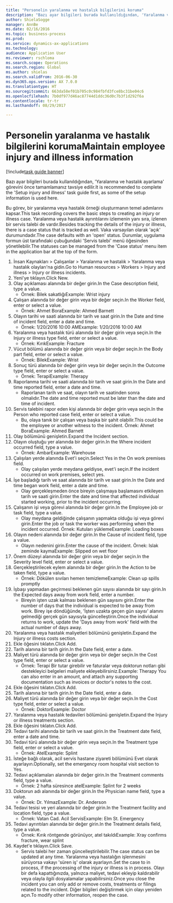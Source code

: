 ```yaml
--- 
title: "Personelin yaralanma ve hastalık bilgilerini koruma"
description: "Bazı ayar bilgileri burada kullanıldığından, 'Yaralanma ve hastalık ayarlama' görevini önce tamamlamanız tavsiye edilir."
author: ShielaSogge
manager: AnnBe
ms.date: 02/16/2016
ms.topic: business-process
ms.prod: 
ms.service: dynamics-ax-applications
ms.technology: 
audience: Application User
ms.reviewer: rschloma
ms.search.scope: Operations
ms.search.region: Global
ms.author: shielas
ms.search.validFrom: 2016-06-30
ms.dyn365.ops.version: AX 7.0.0
ms.translationtype: HT
ms.sourcegitcommit: 663da58ef01b705c0c984fbfd3fce8bc31be04c6
ms.openlocfilehash: 7b0df977d46ac87744d1ddc36d0c7b3f1d292f6a
ms.contentlocale: tr-tr
ms.lasthandoff: 08/29/2017

---
```

# <a name="maintain-employee-injury-and-illness-information"></a><span data-ttu-id="0e733-103">Personelin yaralanma ve hastalık bilgilerini koruma</span><span class="sxs-lookup"><span data-stu-id="0e733-103">Maintain employee injury and illness information</span></span>

[!include[task guide banner](../../includes/task-guide-banner.md)]

<span data-ttu-id="0e733-104">Bazı ayar bilgileri burada kullanıldığından, 'Yaralanma ve hastalık ayarlama' görevini önce tamamlamanız tavsiye edilir.</span><span class="sxs-lookup"><span data-stu-id="0e733-104">It is recommended to complete the 'Setup injury and illness' task guide first, as some of the setup information is used here.</span></span> 



<span data-ttu-id="0e733-105">Bu görev, bir yaralanma veya hastalık örneği oluşturmanın temel adımlarını kapsar.</span><span class="sxs-lookup"><span data-stu-id="0e733-105">This task recording covers the basic steps to creating an injury or illness case.</span></span> <span data-ttu-id="0e733-106">Yaralanma veya hastalık ayrıntılarını izlemenin yanı sıra, izlenen bir servis talebi de vardır.</span><span class="sxs-lookup"><span data-stu-id="0e733-106">Besides tracking the details of the injury or illness, there is a case status that is tracked as well.</span></span>  <span data-ttu-id="0e733-107">Vaka varsayılan olarak 'açık' durumundadır.</span><span class="sxs-lookup"><span data-stu-id="0e733-107">The case defaults with an 'open' status.</span></span>  <span data-ttu-id="0e733-108">Durumlar, uygulama formun üst tarafındaki çubuğundaki 'Servis talebi' menü öğesinden yönetilebilir.</span><span class="sxs-lookup"><span data-stu-id="0e733-108">The statuses can be managed from the 'Case status' menu item in the application bar at the top of the form.</span></span>

1. <span data-ttu-id="0e733-109">İnsan Kaynakları > Çalışanlar > Yaralanma ve hastalık > Yaralanma veya hastalık olayları'na gidin.</span><span class="sxs-lookup"><span data-stu-id="0e733-109">Go to Human resources > Workers > Injury and illness > Injury or illness incidents.</span></span>
2. <span data-ttu-id="0e733-110">Yeni'ye tıklayın.</span><span class="sxs-lookup"><span data-stu-id="0e733-110">Click New.</span></span>
3. <span data-ttu-id="0e733-111">Olay açıklaması alanında bir değer girin.</span><span class="sxs-lookup"><span data-stu-id="0e733-111">In the Case description field, type a value.</span></span>
    * <span data-ttu-id="0e733-112">Örnek: Bilek sakatlığı</span><span class="sxs-lookup"><span data-stu-id="0e733-112">Example:  Wrist injury</span></span>  
4. <span data-ttu-id="0e733-113">Çalışan alanında bir değer girin veya bir değer seçin.</span><span class="sxs-lookup"><span data-stu-id="0e733-113">In the Worker field, enter or select a value.</span></span>
    * <span data-ttu-id="0e733-114">Örnek: Ahmet Bora</span><span class="sxs-lookup"><span data-stu-id="0e733-114">Example: Ahmed Barnett</span></span>  
5. <span data-ttu-id="0e733-115">Olayın tarihi ve saati alanında bir tarih ve saat girin.</span><span class="sxs-lookup"><span data-stu-id="0e733-115">In the Date and time of incident field, enter a date and time.</span></span>
    * <span data-ttu-id="0e733-116">Örnek: 1/20/2016 10:00 AM</span><span class="sxs-lookup"><span data-stu-id="0e733-116">Example:  1/20/2016 10:00 AM</span></span>  
6. <span data-ttu-id="0e733-117">Yaralanma veya hastalık türü alanında bir değer girin veya seçin.</span><span class="sxs-lookup"><span data-stu-id="0e733-117">In the Injury or illness type field, enter or select a value.</span></span>
    * <span data-ttu-id="0e733-118">Örnek: Kırık</span><span class="sxs-lookup"><span data-stu-id="0e733-118">Example:  Fracture</span></span>  
7. <span data-ttu-id="0e733-119">Vücut bölümü alanında bir değer girin veya bir değer seçin.</span><span class="sxs-lookup"><span data-stu-id="0e733-119">In the Body part field, enter or select a value.</span></span>
    * <span data-ttu-id="0e733-120">Örnek: Bilek</span><span class="sxs-lookup"><span data-stu-id="0e733-120">Example:  Wrist</span></span>  
8. <span data-ttu-id="0e733-121">Sonuç türü alanında bir değer girin veya bir değer seçin.</span><span class="sxs-lookup"><span data-stu-id="0e733-121">In the Outcome type field, enter or select a value.</span></span>
    * <span data-ttu-id="0e733-122">Örnek: Terapi</span><span class="sxs-lookup"><span data-stu-id="0e733-122">Example:  Therapy</span></span>  
9. <span data-ttu-id="0e733-123">Raporlanma tarihi ve saati alanında bir tarih ve saat girin.</span><span class="sxs-lookup"><span data-stu-id="0e733-123">In the Date and time reported field, enter a date and time.</span></span>
    * <span data-ttu-id="0e733-124">Raporlanan tarih ve saat, olayın tarih ve saatinden sonra olmalıdır.</span><span class="sxs-lookup"><span data-stu-id="0e733-124">The date and time reported must be later than the date and time of incident.</span></span>  
10. <span data-ttu-id="0e733-125">Servis talebini rapor eden kişi alanında bir değer girin veya seçin.</span><span class="sxs-lookup"><span data-stu-id="0e733-125">In the Person who reported case field, enter or select a value.</span></span>
    * <span data-ttu-id="0e733-126">Bu, olaya tanık bir çalışan veya başka bir şahit olabilir.</span><span class="sxs-lookup"><span data-stu-id="0e733-126">This could be the employee or another witness to the incident.</span></span>  <span data-ttu-id="0e733-127">Örnek: Ahmet Bora</span><span class="sxs-lookup"><span data-stu-id="0e733-127">Example: Ahmed Barnett</span></span>  
11. <span data-ttu-id="0e733-128">Olay bölümünü genişletin.</span><span class="sxs-lookup"><span data-stu-id="0e733-128">Expand the Incident section.</span></span>
12. <span data-ttu-id="0e733-129">Olayın oluştuğu yer alanında bir değer girin.</span><span class="sxs-lookup"><span data-stu-id="0e733-129">In the Where incident occurred field, type a value.</span></span>
    * <span data-ttu-id="0e733-130">Örnek: Ambar</span><span class="sxs-lookup"><span data-stu-id="0e733-130">Example:  Warehouse</span></span>  
13. <span data-ttu-id="0e733-131">Çalışılan yerde alanında Evet'i seçin.</span><span class="sxs-lookup"><span data-stu-id="0e733-131">Select Yes in the On work premises field.</span></span>
    * <span data-ttu-id="0e733-132">Olay çalışılan yerde meydana geldiyse, evet'i seçin.</span><span class="sxs-lookup"><span data-stu-id="0e733-132">If the incident occurred on work premises, select yes.</span></span>  
14. <span data-ttu-id="0e733-133">İşe başladığı tarih ve saat alanında bir tarih ve saat girin.</span><span class="sxs-lookup"><span data-stu-id="0e733-133">In the Date and time began work field, enter a date and time.</span></span>
    * <span data-ttu-id="0e733-134">Olay gerçekleşmeden önce bireyin çalışmaya başlamasını etkileyen tarih ve saati girin.</span><span class="sxs-lookup"><span data-stu-id="0e733-134">Enter the date and time that affected individual started working, prior to the incident occurring.</span></span>  
15. <span data-ttu-id="0e733-135">Çalışanın işi veya görevi alanında bir değer girin.</span><span class="sxs-lookup"><span data-stu-id="0e733-135">In the Employee job or task field, type a value.</span></span>
    * <span data-ttu-id="0e733-136">Olay meydana geldiğinde çalışanın yapmakta olduğu işi veya görevi girin.</span><span class="sxs-lookup"><span data-stu-id="0e733-136">Enter the job or task the worker was performing when the incident occurred.</span></span>  <span data-ttu-id="0e733-137">Örnek: Kutuları yükleme</span><span class="sxs-lookup"><span data-stu-id="0e733-137">Example:  Loading boxes</span></span>  
16. <span data-ttu-id="0e733-138">Olayın nedeni alanında bir değer girin.</span><span class="sxs-lookup"><span data-stu-id="0e733-138">In the Cause of incident field, type a value.</span></span>
    * <span data-ttu-id="0e733-139">Olayın nedenini girin.</span><span class="sxs-lookup"><span data-stu-id="0e733-139">Enter the cause of the incident.</span></span>  <span data-ttu-id="0e733-140">Örnek: Islak zeminde kayma</span><span class="sxs-lookup"><span data-stu-id="0e733-140">Example:  Slipped on wet floor</span></span>  
17. <span data-ttu-id="0e733-141">Önem düzeyi alanında bir değer girin veya bir değer seçin.</span><span class="sxs-lookup"><span data-stu-id="0e733-141">In the Severity level field, enter or select a value.</span></span>
18. <span data-ttu-id="0e733-142">Gerçekleştirilecek eylem alanında bir değer girin.</span><span class="sxs-lookup"><span data-stu-id="0e733-142">In the Action to be taken field, type a value.</span></span>
    * <span data-ttu-id="0e733-143">Örnek: Dökülen sıvıları hemen temizleme</span><span class="sxs-lookup"><span data-stu-id="0e733-143">Example:  Clean up spills promptly</span></span>  
19. <span data-ttu-id="0e733-144">İşbaşı yapmadan geçirmesi beklenen gün sayısı alanında bir sayı girin.</span><span class="sxs-lookup"><span data-stu-id="0e733-144">In the Expected days away from work field, enter a number.</span></span>
    * <span data-ttu-id="0e733-145">Bireyin işten uzak kalması beklenen gün sayısını girin.</span><span class="sxs-lookup"><span data-stu-id="0e733-145">Enter the number of days that the individual is expected to be away from work.</span></span>  <span data-ttu-id="0e733-146">Birey işe döndüğünde, 'İşten uzakta geçen gün sayısı' alanını gelmediği gerçek gün sayısıyla güncelleştirin.</span><span class="sxs-lookup"><span data-stu-id="0e733-146">Once the individual returns to work, update the 'Days away from work' field with the actual number of days away.</span></span>  
20. <span data-ttu-id="0e733-147">Yaralanma veya hastalık maliyetleri bölümünü genişletin.</span><span class="sxs-lookup"><span data-stu-id="0e733-147">Expand the Injury or illness costs section.</span></span>
21. <span data-ttu-id="0e733-148">Ekle öğesini tıklatın.</span><span class="sxs-lookup"><span data-stu-id="0e733-148">Click Add.</span></span>
22. <span data-ttu-id="0e733-149">Tarih alanına bir tarih girin.</span><span class="sxs-lookup"><span data-stu-id="0e733-149">In the Date field, enter a date.</span></span>
23. <span data-ttu-id="0e733-150">Maliyet türü alanında bir değer girin veya bir değer seçin.</span><span class="sxs-lookup"><span data-stu-id="0e733-150">In the Cost type field, enter or select a value.</span></span>
    * <span data-ttu-id="0e733-151">Örnek:  Terapi    Bir tutar girebilir ve faturalar veya doktorun notları gibi destekleyici belgeleri maliyete ekleyebilirsiniz.</span><span class="sxs-lookup"><span data-stu-id="0e733-151">Example:  Therapy    You can also enter in an amount, and attach any supporting documentation such as invoices or doctor's notes to the cost.</span></span>  
24. <span data-ttu-id="0e733-152">Ekle öğesini tıklatın.</span><span class="sxs-lookup"><span data-stu-id="0e733-152">Click Add.</span></span>
25. <span data-ttu-id="0e733-153">Tarih alanına bir tarih girin.</span><span class="sxs-lookup"><span data-stu-id="0e733-153">In the Date field, enter a date.</span></span>
26. <span data-ttu-id="0e733-154">Maliyet türü alanında bir değer girin veya bir değer seçin.</span><span class="sxs-lookup"><span data-stu-id="0e733-154">In the Cost type field, enter or select a value.</span></span>
    * <span data-ttu-id="0e733-155">Örnek: Doktor</span><span class="sxs-lookup"><span data-stu-id="0e733-155">Example: Doctor</span></span>  
27. <span data-ttu-id="0e733-156">Yaralanma veya hastalık tedavileri bölümünü genişletin.</span><span class="sxs-lookup"><span data-stu-id="0e733-156">Expand the Injury or illness treatments section.</span></span>
28. <span data-ttu-id="0e733-157">Ekle öğesini tıklatın.</span><span class="sxs-lookup"><span data-stu-id="0e733-157">Click Add.</span></span>
29. <span data-ttu-id="0e733-158">Tedavi tarihi alanında bir tarih ve saat girin.</span><span class="sxs-lookup"><span data-stu-id="0e733-158">In the Treatment date field, enter a date and time.</span></span>
30. <span data-ttu-id="0e733-159">Tedavi türü alanında bir değer girin veya seçin.</span><span class="sxs-lookup"><span data-stu-id="0e733-159">In the Treatment type field, enter or select a value.</span></span>
    * <span data-ttu-id="0e733-160">Örnek: Atel</span><span class="sxs-lookup"><span data-stu-id="0e733-160">Example:  Splint</span></span>  
31. <span data-ttu-id="0e733-161">İsteğe bağlı olarak, acil servis hastane ziyareti bölümünü Evet olarak ayarlayın.</span><span class="sxs-lookup"><span data-stu-id="0e733-161">Optionally, set the emergency room hospital visit section to Yes.</span></span>
32. <span data-ttu-id="0e733-162">Tedavi açıklamaları alanında bir değer girin.</span><span class="sxs-lookup"><span data-stu-id="0e733-162">In the Treatment comments field, type a value.</span></span>
    * <span data-ttu-id="0e733-163">Örnek: 2 hafta süresince atel</span><span class="sxs-lookup"><span data-stu-id="0e733-163">Example:  Splint for 2 weeks</span></span>  
33. <span data-ttu-id="0e733-164">Doktorun adı alanında bir değer girin.</span><span class="sxs-lookup"><span data-stu-id="0e733-164">In the Physician name field, type a value.</span></span>
    * <span data-ttu-id="0e733-165">Örnek: Dr. Yılmaz</span><span class="sxs-lookup"><span data-stu-id="0e733-165">Example:  Dr. Anderson</span></span>  
34. <span data-ttu-id="0e733-166">Tedavi tesisi ve yeri alanında bir değer girin.</span><span class="sxs-lookup"><span data-stu-id="0e733-166">In the Treatment facility and location field, type a value.</span></span>
    * <span data-ttu-id="0e733-167">Örnek: Vatan Cad. Acil Servis</span><span class="sxs-lookup"><span data-stu-id="0e733-167">Example:  Elm St. Emergency</span></span>  
35. <span data-ttu-id="0e733-168">Tedavi ayrıntıları alanında bir değer girin.</span><span class="sxs-lookup"><span data-stu-id="0e733-168">In the Treatment details field, type a value.</span></span>
    * <span data-ttu-id="0e733-169">Örnek: Kırık röntgende görünüyor, atel takıldı</span><span class="sxs-lookup"><span data-stu-id="0e733-169">Example:  Xray confirms fracture, wear splint</span></span>  
36. <span data-ttu-id="0e733-170">Kaydet'e tıklayın.</span><span class="sxs-lookup"><span data-stu-id="0e733-170">Click Save.</span></span>
    * <span data-ttu-id="0e733-171">Servis talebi her zaman güncelleştirilebilir.</span><span class="sxs-lookup"><span data-stu-id="0e733-171">The case status can be updated at any time.</span></span>  <span data-ttu-id="0e733-172">Yaralanma veya hastalığın işlenmesini sürüyorsa vakayı 'süren iş' olarak ayarlayın.</span><span class="sxs-lookup"><span data-stu-id="0e733-172">Set the case to in process, if the processing of the injury or illness is in process.</span></span>  <span data-ttu-id="0e733-173">Olayı bir defa kapattığınızda, yalnızca maliyet, tedavi ekleyip kaldırabilir veya olayla ilgili dosyalamalar yapabilirsiniz.</span><span class="sxs-lookup"><span data-stu-id="0e733-173">Once you close the incident you can only add or remove costs, treatments or filings related to the incident.</span></span>  <span data-ttu-id="0e733-174">Diğer bilgileri değiştirmek için olayı yeniden açın.</span><span class="sxs-lookup"><span data-stu-id="0e733-174">To modify other information, reopen the case.</span></span>  


